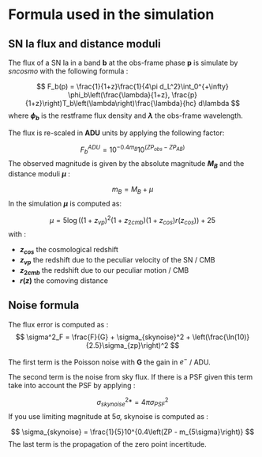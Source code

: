 # Formula used in the simulation

## SN Ia flux and distance moduli

The flux of a SN Ia in a band **b** at the obs-frame phase **p** is simulate by *sncosmo* with the following formula :


$$
F_b(p) = \frac{1}{1+z}\frac{1}{4\pi d_L^2}\int_0^{+\infty} \phi_b\left(\frac{\lambda}{1+z}, \frac{p}{1+z}\right)T_b\left(\lambda\right)\frac{\lambda}{hc} d\lambda
$$
where **$\phi_b$** is the restframe flux density and **$\lambda$** the obs-frame wavelength.

The flux is re-scaled in **ADU** units by applying the following factor:


$$
F_b^{ADU} = 10^{-0.4 m_B} 10^{\left(ZP_{obs} - ZP_{AB}\right)}
$$
The observed magnitude is given by the absolute magnitude **$M_B$** and the distance moduli **$\mu$** :


$$
m_B = M_B + \mu
$$
In the simulation **$\mu$** is computed as:


$$
\mu = 5 \log\left((1+z_{vp})^2 (1+z_{2cmb}) (1+z_{cos})r(z_{cos})\right) + 25
$$
with :

- **$z_{cos}$** the cosmological redshift
- **$z_{vp}$** the redshift due to the peculiar velocity of the SN / CMB
- **$z_{2cmb}$** the redshift due to our peculiar motion / CMB
- **$r(z)$** the comoving distance

## Noise formula

The flux error is computed as :
$$
\sigma^2_F = \frac{F}{G} + \sigma_{skynoise}^2 + \left(\frac{\ln(10)}{2.5}\sigma_{zp}\right)^2
$$


The first term is the Poisson noise with **G** the gain in $e^-$ / ADU.

The second term is the noise from sky flux. If there is a PSF given this term take into account the PSF by applying :


$$
\sigma_{skynoise}^2  *= 4\pi\sigma_{PSF}^2
$$
If you use limiting magnitude at 5σ, skynoise is computed as :


$$
\sigma_{skynoise} = \frac{1}{5}10^{0.4\left(ZP - m_{5\sigma}\right)}
$$
The last term is the propagation of the zero point incertitude.